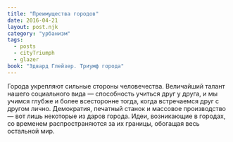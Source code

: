 ```yaml
---
title: "Преимущества городов"
date: 2016-04-21
layout: post.njk
category: "урбанизм"
tags:
  - posts
  - cityTriumph
  - glazer
book: "Эдвард Глейзер. Триумф города"
---
```


Города укрепляют сильные стороны человечества. Величайший талант нашего социального вида — способность учиться друг у друга, и мы учимся глубже и более всесторонне тогда, когда встречаемся друг с другом лично. Демократия, печатный станок и массовое производство — вот лишь некоторые из даров города. Идеи, возникающие в городах, со временем распространяются за их границы, обогащая весь остальной мир.
